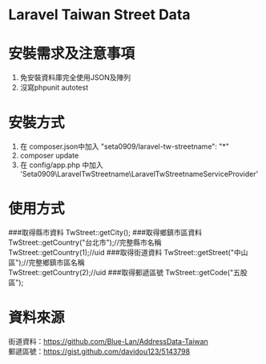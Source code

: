 Laravel Taiwan Street Data
===============

# 安裝需求及注意事項

1. 免安裝資料庫完全使用JSON及陣列
2. 沒寫phpunit autotest

# 安裝方式

1. 在 composer.json中加入 "seta0909/laravel-tw-streetname": "*"
2. composer update
3. 在 config/app.php 中加入 'Seta0909\LaravelTwStreetname\LaravelTwStreetnameServiceProvider'

# 使用方式

###取得縣市資料
TwStreet::getCity();
###取得鄉鎮市區資料
TwStreet::getCountry("台北市");//完整縣市名稱<br/>
TwStreet::getCountry(1);//uid
###取得街道資料
TwStreet::getStreet("中山區");//完整鄉鎮市區名稱<br/>
TwStreet::getCountry(2);//uid
###取得郵遞區號
TwStreet::getCode("五股區");<br/>

# 資料來源

街道資料：https://github.com/Blue-Lan/AddressData-Taiwan<br/>
郵遞區號：https://gist.github.com/davidou123/5143798
